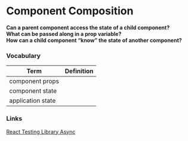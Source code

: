 # Component Composition

__Can a parent component access the state of a child component?__  
__What can be passed along in a prop variable?__  
__How can a child component “know” the state of another component?__  

### Vocabulary
|Term | Definition |  
|---|---|
| component props | |
| component state | | 
| application state | |

### Links 
[React Testing Library Async](https://testing-library.com/docs/dom-testing-library/api-async)  
